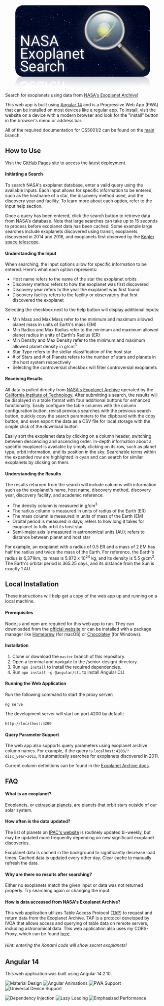 <br>
<p align="center">
  <img src="https://github.com/jarvisar/senior-design/blob/master/src/assets/reflection_card.png"/>
</p>

Search for exoplanets using data from [NASA's Exoplanet Archive](https://exoplanetarchive.ipac.caltech.edu/cgi-bin/TblView/nph-tblView?app=ExoTbls&config=PSCompPars)!

This web app is built using [Angular 14](https://angular.io/) and is a Progressive Web App (PWA) that can be installed on most devices like a regular app. To install, visit the website on a device with a modern browser and look for the "install" button in the browser's menu or address bar.
  
 All of the required documentation for CS5001/2 can be found on the [main](https://github.com/jarvisar/senior-design/tree/main) branch.
  
 ## How to Use
 
 Visit the [GitHub Pages](https://jarvisar.github.io/senior-design) site to access the latest deployment.
      
 #### Initiating a Search
 
 To search NASA's exoplanet database, enter a valid query using the available inputs. 
      Each input allows for specific information to be entered, such as the hostname of a star, the discovery 
      method used, and the discovery year and facility. To learn more about each option, refer to the input help section. 
      
Once a query has been entered, click the search button to retrieve data from NASA's database. Note that large searches
      can take up to 15 seconds to process before exoplanet data has been cached. Some example large searches include exoplanets discovered using transit, exoplanets 
      discovered in 2014 and 2016, and exoplanets first observed by the [Kepler space telescope](https://www.nasa.gov/mission_pages/kepler/overview/index.html).
      
 #### Understanding the Input
 
When searching, the input options allow for specific information to be entered. Here's what each option represents:
 
 * Host name refers to the name of the star the exoplanet orbits
 * Discovery method refers to how the exoplanet was first discovered
 * Discovery year refers to the year the exoplanet was first found
 * Discovery facility refers to the facility or observatory that first discovered the exoplanet
 
Selecting the checkbox next to the help button will display additional inputs:
  
  * Min Mass and Max Mass refer to the minimum and maximum allowed planet mass in units of Earth's mass (EM)
  * Min Radius and Max Radius refer to the minimum and maximum allowed planet radius in units of Earth's Radius (ER)
  * Min Density and Max Density refer to the minimum and maximum allowed planet density in g/cm<sup>3</sup>
  * Star Type refers to the stellar classification of the host star
  * \# of Stars and \# of Planets refers to the number of stars and planets in the host system respectively
  * Selecting the controversial checkbox will filter controversial exoplanets

#### Receiving Results

All data is pulled directly from [NASA's Exoplanet Archive](https://exoplanetarchive.ipac.caltech.edu/cgi-bin/TblView/nph-tblView?app=ExoTbls&config=PSCompPars) operated by the [California Institute of Technology](https://www.ipac.caltech.edu/). After submitting a search, the results will be displayed in a table format with four additional buttons for enhanced functionality. Easily configure the table columns with the column configuration button, revisit previous searches with the previous search button, quickly copy the search parameters to the clipboard with the copy button, and even export the data as a CSV file for local storage with the simple click of the download button.

Easily sort the exoplanet data by clicking on a column header, switching between descending and ascending order. In-depth information about a specific exoplanet is available by simply clicking on its row, such as planet type, orbit information, and its position in the sky. Searchable terms within the expanded row are highlighted in cyan and can search for similar exoplanets by clicking on them.
        
#### Understanding the Results

The results returned from the search will include columns with information such as the exoplanet's name, host name, discovery method, discovery year, discovery facility, and academic reference.

  * The density column is measured in g/cm<sup>3</sup>
  * The radius column is measured in units of radius of the Earth (ER)
  * The mass column is measured in units of mass of the Earth (EM)
  * Orbital period is measured in days; refers to how long it takes for exoplanet to fully orbit its host star
  * Semi-major axis is measured in astronomical units (AU); refers to distance between planet and host star

For example, an exoplanet with a radius of 0.5 ER and a mass of 2 EM has half the radius and twice the mass of the Earth. For reference, the Earth's radius is 6,371km, its mass is 5.972 x 10<sup>24</sup> kg, and its density is 5.5 g/cm<sup>3</sup>. The Earth's orbital period is 365.25 days, and its distance from the Sun is exactly 1 AU.

## Local Installation
  
These instructions will help get a copy of the web app up and running on a local machine.

#### Prerequisites
Node.js and npm are required for this web app to run. They can downloaded from the [official website](https://nodejs.org/en/) or can be installed with a package manager like [Homebrew](https://brew.sh/) (for macOS) or [Chocolatey](https://chocolatey.org/) (for Windows).

#### Installation
1. Clone or download the `master` branch of this repository.
2. Open a terminal and navigate to the /senior-design/ directory.
3. Run `npm install` to install the required dependencies.
4. Run `npm install -g @angular/cli` to install Angular CLI.

#### Running the Web Application

Run the following command to start the proxy server:

` ng serve `

The development server will start on port 4200 by default:

` http://localhost:4200 `

#### Query Parameter Support

The web app also supports query parameters using exoplanet archive column names. For example, if the query is `localhost:4200/?disc_year=2011`, it automatically searches for exoplanets discovered in 2011.

Current column definitions can be found in the [Exoplanet Archive docs](https://exoplanetarchive.ipac.caltech.edu/docs/API_PS_columns.html).

## FAQ

#### What is an exoplanet?

Exoplanets, or [extrasolar planets](https://exoplanets.nasa.gov/what-is-an-exoplanet/overview/), are planets that orbit stars outside of our solar system.

#### How often is the data updated?

The list of planets on [IPAC's website](https://www.ipac.caltech.edu/) is routinely updated bi-weekly, but may be updated more frequently depending on new significant exoplanet discoveries.
  
Exoplanet data is cached in the background to significantly decrease load times. Cached data is updated every other day. Clear cache to manually refresh the data.

#### Why are there no results after searching?

Either no exoplanets match the given input or data was not returned properly. Try searching again or changing the input.

#### How is data accessed from NASA's Exoplanet Archive?

This web application utilizes Table Access Protocol ([TAP](https://www.ivoa.net/documents/TAP/)) to request and return data from the Exoplanet Archive. TAP is a protocol developed by IVOA that allows access and querying of table data on remote servers, including astronomical data. This web application also uses my CORS-Proxy, which can be found [here](https://github.com/jarvisar/cors-proxy).


###### Hint: entering the Konami code will show secret exoplanets!

## Angular 14

This web application was built using Angular 14.2.10.

<p float="left">
  <img src="https://angular.io/generated/images/marketing/concept-icons/material.png" title="Material Design" width="100" />
  <img src="https://angular.io/generated/images/marketing/concept-icons/animations.png" title="Angular Animations" width="100" /> 
  <img src="https://angular.io/generated/images/marketing/concept-icons/pwa.png" title="PWA Support" width="100" />
  <img src="https://angular.io/generated/images/marketing/concept-icons/universal.png" title="Universal Device Support" width="100" /> 
</p>

<p float="left">
  <img src="https://angular.io/generated/images/marketing/concept-icons/dependency-injection.png" title="Dependency Injection" width="100" />
  <img src="https://angular.io/generated/images/marketing/concept-icons/lazy-loading.png" title="Lazy Loading" width="100" /> 
  <img src="https://angular.io/generated/images/marketing/concept-icons/performance.png" title="Emphasized Performance" width="100" />
</p>
